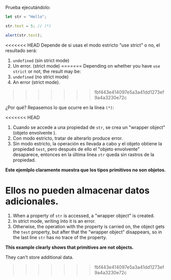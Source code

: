 
Prueba ejecutándolo:

```js run
let str = "Hello";

str.test = 5; // (*)

alert(str.test);
```

<<<<<<< HEAD
Depende de si usas el modo estricto "use strict" o no, el resultado será:
1. `undefined` (sin strict mode)
2. Un error.  (strict mode)
=======
Depending on whether you have `use strict` or not, the result may be:
1. `undefined` (no strict mode)
2. An error (strict mode).
>>>>>>> fbf443e414097e5a3a41dd1273ef9a4a3230e72c

¿Por qué? Repasemos lo que ocurre en la línea `(*)`:

<<<<<<< HEAD
1. Cuando se accede a una propiedad de `str`, se crea un "wrapper object" (objeto envolvente ).
2. Con modo estricto, tratar de alterarlo produce error.
3. Sin modo estricto, la operación es llevada a cabo y el objeto obtiene la propiedad `test`, pero después de ello el "objeto envolvente" desaparece, entonces en la última linea `str` queda sin rastros de la propiedad.

**Este ejemlplo claramente muestra que los tipos primitivos no son objetos.**

Ellos no pueden almacenar datos adicionales.
=======
1. When a property of `str` is accessed, a "wrapper object" is created.
2. In strict mode, writing into it is an error.
3. Otherwise, the operation with the property is carried on, the object gets the `test` property, but after that the "wrapper object" disappears, so in the last line `str` has no trace of the property.

**This example clearly shows that primitives are not objects.**

They can't store additional data.
>>>>>>> fbf443e414097e5a3a41dd1273ef9a4a3230e72c
